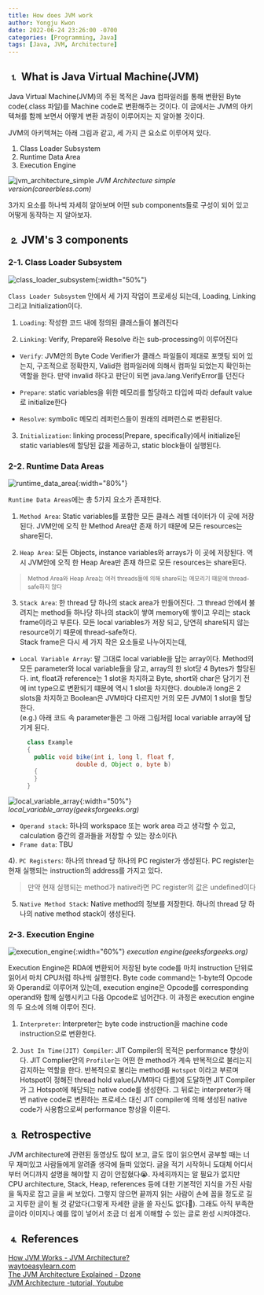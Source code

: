 ```yaml
---
title: How does JVM work
author: Yongju Kwon
date: 2022-06-24 23:26:00 -0700
categories: [Programming, Java]
tags: [Java, JVM, Architecture]
---
```


## ⒈ What is Java Virtual Machine(JVM)

Java Virtual Machine(JVM)의 주된 목적은 Java 컴파일러를 통해 변환된 Byte code(.class 파일)를 Machine code로 변환해주는 것이다. 이 글에서는 JVM의 아키텍쳐를 함께 보면서 어떻게 변환 과정이 이루어지는 지 알아볼 것이다.

JVM의 아키텍쳐는 아래 그림과 같고, 세 가지 큰 요소로 이루어져 있다. 
  1. Class Loader Subsystem
  2. Runtime Data Area
  3. Execution Engine

![jvm_architecture_simple](/assets/img/20110624/jvm_architecture.jpeg)
_JVM Architecture simple version(careerbless.com)_

3가지 요소를 하나씩 자세히 알아보며 어떤 sub components들로 구성이 되어 있고 어떻게 동작하는 지 알아보자.

## ⒉ JVM's 3 components

### 2-1. Class Loader Subsystem
  
  ![class_loader_subsystem](/assets/img/20110624/class_loader_subsystem.png){:width="50%"}

  `Class Loader Subsystem` 안에서 세 가지 작업이 프로세싱 되는데, Loading, Linking 그리고 Initialization이다.

  1) `Loading`: 작성한 코드 내에 정의된 클래스들이 불려진다

  2) `Linking`: Verify, Prepare와 Resolve 라는 sub-processing이 이루어진다

  - `Verify`: JVM안의 Byte Code Verifier가 클래스 파일들이 제대로 포맷팅 되어 있는지, 구조적으로 정확한지, Valid한 컴파일러에 의해서 컴파일 되었는지 확인하는 역할을 한다. 만약 invalid 하다고 판단이 되면 java.lang.VerifyError를 던진다

  - `Prepare`: static variables을 위한 메모리를 할당하고 타입에 따라 default value로 initialize한다

  - `Resolve`: symbolic 메모리 레퍼런스들이 원래의 레퍼런스로 변환된다.

  3) `Initialization`: linking process(Prepare, specifically)에서 initialize된 static variables에 할당된 값을 제공하고, static block들이 실행된다.


### 2-2. Runtime Data Areas

  ![runtime_data_area](/assets/img/20110624/runtime_data_area.png){:width="80%"}

  `Runtime Data Areas`에는 총 5가지 요소가 존재한다.

  1) `Method Area`: Static variables를 포함한 모든 클래스 레벨 데이터가 이 곳에 저장된다. JVM안에 오직 한 Method Area만 존재 하기 때문에 모든 resources는 share된다.

  2) `Heap Area`: 모든 Objects, instance variables와 arrays가 이 곳에 저장된다. 역시 JVM안에 오직 한 Heap Area만 존재 하므로 모든 resources는 share된다.
  > <sup>Method Area와 Heap Area는 여러 threads들에 의해 share되는 메모리기 때문에 thread-safe하지 않다</sup>

  3) `Stack Area`: 한 thread 당 하나의 stack area가 만들어진다. 그 thread 안에서 불려지는 method들 하나당 하나의 stack이 쌓여 memory에 쌓이고 우리는 stack frame이라고 부른다. 모든 local variables가 저장 되고, 당연히 share되지 않는 resource이기 때문에 thread-safe하다.\
  Stack frame은 다시 세 가지 작은 요소들로 나누어지는데,

  - `Local Variable Array`: 말 그대로 local variable을 담는 array이다. Method의 모든 parameter와 local variable들을 담고, array의 한 slot당 4 Bytes가 할당된다. int, float과 reference는 1 slot을 차지하고 Byte, short와 char은 담기기 전에 int type으로 변환되기 떄문에 역시 1 slot을 차지한다. double과 long은 2 slots을 차지하고 Boolean은 JVM마다 다르지만 거의 모든 JVM이 1 slot을 할당한다.\
  (e.g.) 아래 코드 속 parameter들은 그 아래 그림처럼 local variable array에 담기게 된다.
  
    ```java
      class Example
      {
        public void bike(int i, long l, float f, 
                    double d, Object o, byte b)
        {
        } 
      }     

    ```
  
  ![local_variable_array](/assets/img/20110624/local_variable_array.jpeg){:width="50%"}
  _local_variable_array(geeksforgeeks.org)_

  - `Operand stack`: 하나의 workspace 또는 work area 라고 생각할 수 있고, calculation 중간의 결과들을 저장할 수 있는 장소이다\
  - `Frame data`: TBU

  4). `PC Registers`: 하나의 thread 당 하나의 PC register가 생성된다. PC register는 현재 실행되는 instruction의 address를 가지고 있다.
  >만약 현재 실행되는 method가 native라면 PC register의 값은 undefined이다

  5) `Native Method Stack`: Native method의 정보를 저장한다. 하나의 thread 당 하나의 native method stack이 생성된다.


### 2-3. Execution Engine

![execution_engine](/assets/img/20110624/execution_engine.png){:width="60%"}
_execution engine(geeksforgeeks.org)_

Execution Engine은 RDA에 변환되어 저장된 byte code를 마치 instruction 단위로 읽어서 마치 CPU처럼 하나씩 실행한다. Byte code command는 1-byte의 Opcode와 Operand로 이루어져 있는데, execution engine은 Opcode를 corresponding operand와 함께 실행시키고 다음 Opcode로 넘어간다. 이 과정은 execution engine의 두 요소에 의해 이루어 진다.

1) `Interpreter`: Interpreter는 byte code instruction을 machine code instruction으로 변환한다. 

2) `Just In Time(JIT) Compiler`: JIT Compiler의 목적은 performance 향상이다. JIT Complier안의 `Profiler`는 어떤 한 method가 계속 반복적으로 불리는지 감지하는 역할을 한다. 반복적으로 불리는 method를 `Hotspot` 이라고 부르며 Hotspot이 정해진 thread hold value(JVM마다 다름)에 도달하면 JIT Compiler가 그 Hotspot에 해당되는 native code를 생성한다. 그 뒤로는 interpreter가 매 번 native code로 변환하는 프로세스 대신 JIT compiler에 의해 생성된 native code가 사용함으로써 performance 향상을 이룬다.

<!-- 하나의 instruction안에는 -->

## ⒊ Retrospective

JVM architecture에 관련된 동영상도 많이 보고, 글도 많이 읽으면서 공부할 때는 너무 재미있고 사람들에게 알려줄 생각에 들떠 있었다. 글을 적기 시작하니 도대체 어디서부터 어디까지 설명을 해야할 지 감이 안잡혔다😭. 자세히까지는 알 필요가 없지만 CPU architecture, Stack, Heap, references 등에 대한 기본적인 지식을 가진 사람을 독자로 잡고 글을 써 보았다. 그렇지 않으면 끝까지 읽는 사람이 손에 꼽을 정도로 길고 지루한 글이 될 것 같았다(그렇게 자세한 글을 쓸 자신도 없다🫠). 그래도 아직 부족한 글이라 이미지나 예를 많이 넣어서 조금 더 쉽게 이해할 수 있는 글로 완성 시켜야겠다.

## ⒋ References

[How JVM Works - JVM Architecture?](https://www.geeksforgeeks.org/jvm-works-jvm-architecture/)\
[waytoeasylearn.com](https://www.waytoeasylearn.com/learn/)\
[The JVM Architecture Explained - Dzone](https://dzone.com/articles/jvm-architecture-explained)\
[JVM Architecture -tutorial, Youtube](https://www.youtube.com/watch?v=ZBJ0u9MaKtM)